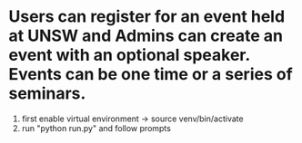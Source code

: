 # Users can register for an event held at UNSW and Admins can create an event with an optional speaker. Events can be one time or a series of seminars. 
1. first enable virtual environment -> source venv/bin/activate
2. run "python run.py" and follow prompts
